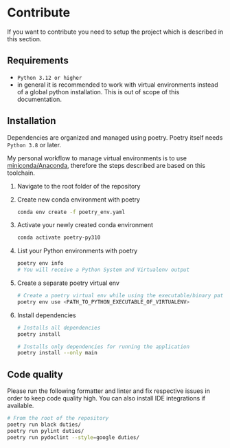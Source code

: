 # Contribute

If you want to contribute you need to setup the project which is described in this section.

## Requirements

* `Python 3.12 or higher`
* in general it is recommended to work with virtual environments instead of a global python installation. This is out of scope of this documentation.

## Installation

Dependencies are organized and managed using poetry. Poetry itself needs `Python 3.8` or later.

My personal workflow to manage virtual environments is to use [miniconda/Anaconda](https://docs.conda.io/en/latest/miniconda.html), therefore the steps described are based on this toolchain.

1. Navigate to the root folder of the repository
1. Create new conda environment with poetry

    ```bash
    conda env create -f poetry_env.yaml
    ```

1. Activate your newly created conda environment

    ```bash
    conda activate poetry-py310
    ```

1. List your Python environments with poetry

    ```bash
    poetry env info
    # You will receive a Python System and Virtualenv output
    ```

1. Create a separate poetry virtual env

    ```bash
    # Create a poetry virtual env while using the executable/binary path of the virtualenv output of the command before
    poetry env use <PATH_TO_PYTHON_EXECUTABLE_OF_VIRTUALENV>
    ```

1. Install dependencies

    ```bash
    # Installs all dependencies
    poetry install

    # Installs only dependencies for running the application
    poetry install --only main
    ```

## Code quality

Please run the following formatter and linter and fix respective issues in order to keep code quality high. You can also install IDE integrations if available.

```bash
# From the root of the repository
poetry run black duties/
poetry run pylint duties/
poetry run pydoclint --style=google duties/
```
